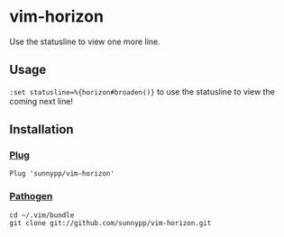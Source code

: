 # vim-horizon
Use the statusline to view one more line.

## Usage
`:set statusline=%{horizon#broaden()}` to use the statusline to view the coming next line!

## Installation

### [Plug](https://github.com/junegunn/vim-plug)

    Plug 'sunnypp/vim-horizon'

### [Pathogen](https://github.com/tpope/vim-pathogen)

    cd ~/.vim/bundle
    git clone git://github.com/sunnypp/vim-horizon.git
